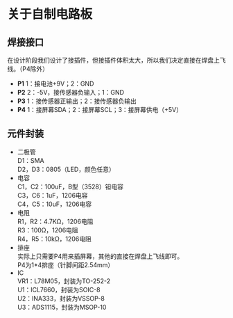 # 关于自制电路板

## 焊接接口

在设计阶段我们设计了接插件，但接插件体积太大，所以我们决定直接在焊盘上飞线。（P4除外）

+ **P1**  1：接电池+9V；2：GND
+ **P2**  2：-5V，接传感器负输入；1：GND
+ **P3**  1：接传感器正输出；2：接传感器负输出
+ **P4**  1：接屏幕SDA；2：接屏幕SCL；3：接屏幕供电（+5V）

## 元件封装

+ 二极管  
D1：SMA  
D2，D3：0805（LED，颜色任意）  
+ 电容  
C1，C2：100uF，B型（3528）钽电容  
C3，C6：1uF，1206电容  
C4，C5：10uF，1206电容
+ 电阻  
R1，R2：4.7KΩ，1206电阻  
R3：100Ω，1206电阻  
R4，R5：10kΩ，1206电阻
+ 排座  
实际上只需要P4用来插屏幕，其他的直接在焊盘上飞线即可。  
P4为1*4排座（针脚间距2.54mm）  
+ IC  
VR1：L78M05，封装为TO-252-2  
U1：ICL7660，封装为SOIC-8  
U2：INA333，封装为VSSOP-8  
U3：ADS1115，封装为MSOP-10